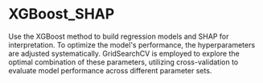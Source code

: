 # XGBoost_SHAP
Use the XGBoost method to build regression models and SHAP for interpretation.
To optimize the model's performance, the hyperparameters are adjusted systematically.
GridSearchCV is employed to explore the optimal combination of these parameters, utilizing cross-validation to evaluate model performance across different parameter sets.

